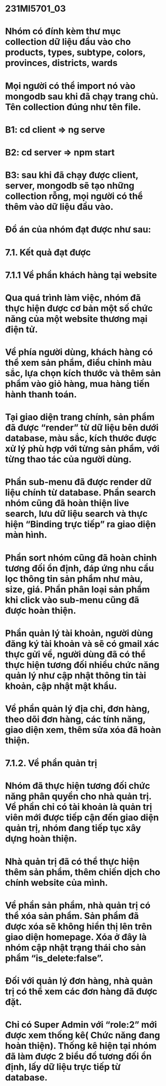 # 231MI5701_03
# Nhóm có đính kèm thư mục collection dữ liệu đầu vào cho products, types, subtype, colors, provinces, districts, wards
# Mọi người có thể import nó vào mongodb sau khi đã chạy trang chủ. Tên collection đúng như tên file.
# B1: cd client => ng serve
# B2: cd server => npm start
# B3: sau khi đã chạy được client, server, mongodb sẽ tạo những collection rỗng, mọi người có thể thêm vào dữ liệu đầu vào.
# Đồ án của nhóm đạt được như sau:
# 7.1. Kết quả đạt được
# 7.1.1 Về phần khách hàng tại website
# Qua quá trình làm việc, nhóm đã thực hiện được cơ bản một số chức năng của một website thương mại điện tử.
# Về phía người dùng, khách hàng có thể xem sản phẩm, điều chỉnh màu sắc, lựa chọn kích thước và thêm sản phẩm vào giỏ hàng, mua hàng tiến hành thanh toán.  
# Tại giao diện trang chính, sản phẩm đã được “render” từ dữ liệu bên dưới database, màu sắc, kích thước được xử lý phù hợp với từng sản phẩm, với từng thao tác của người dùng.
# Phần sub-menu đã được render dữ liệu chính từ database. Phần search nhóm cũng đã hoàn thiện live search, lưu dữ liệu search và thực hiện “Binding trực tiếp” ra giao diện màn hình.
# Phần sort nhóm cũng đã hoàn chỉnh tương đối ổn định, đáp ứng nhu cầu lọc thông tin sản phẩm như màu, size, giá. Phần phân loại sản phẩm khi click vào sub-menu cũng đã được hoàn thiện.
# Phần quản lý tài khoản, người dùng đăng ký tài khoản và sẽ có gmail xác thực gửi về, người dùng đã có thể thực hiện tương đối nhiều chức năng quản lý như cập nhật thông tin tài khoản, cập nhật mật khẩu. 
# Về phần quản lý địa chỉ, đơn hàng, theo dõi đơn hàng, các tính năng, giao diện xem, thêm sửa xóa đã hoàn thiện.
# 7.1.2. Về phần quản trị
# Nhóm đã thực hiện tương đối chức năng phân quyền cho nhà quản trị. Về phần chỉ có tài khoản là quản trị viên mới được tiếp cận đến giao diện quản trị, nhóm đang tiếp tục xây dựng hoàn thiện.
# Nhà quản trị đã có thể thực hiện thêm sản phẩm, thêm chiến dịch cho chính website của mình.
# Về phần sản phẩm, nhà quản trị có thể xóa sản phẩm. Sản phẩm đã được xóa sẽ không hiển thị lên trên giao diện homepage. Xóa ở đây là nhóm cập nhật trạng thái cho sản phẩm “is_delete:false”.
# Đối với quản lý đơn hàng, nhà quản trị có thể xem các đơn hàng đã được đặt.
# Chỉ có Super Admin với “role:2” mới được xem thống kê( Chức năng đang hoàn thiện). Thống kê hiện tại nhóm đã làm được 2 biểu đồ tương đối ổn định, lấy dữ liệu trực tiếp từ database.

   

    
